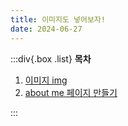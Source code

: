```yaml
---
title: 이미지도 넣어보자!
date: 2024-06-27
---
```


:::div{.box .list}
**목차**

1. [이미지 img](/html-css/chapter04/04-1)
2. [about me 페이지 만들기](/html-css/chapter04/04-2)

:::
